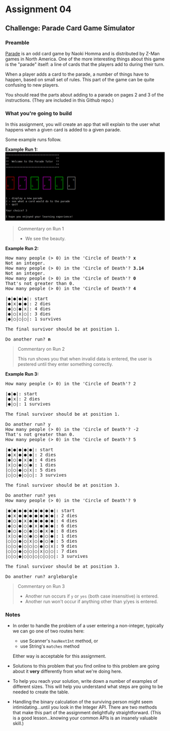 # Assignment 04

## Challenge: Parade Card Game Simulator

### Preamble

[Parade](https://www.zmangames.com/en/products/parade/) is an odd card game by Naoki Homma and is distributed by Z-Man games in North America. One of the more interesting things about this game is the "parade" itself: a line of cards that the players add to during their turn.

When a player adds a card to the parade, a number of things have to happen, based on small set of rules. This part of the game can be quite confusing to new players.

You should read the parts about adding to a parade on pages 2 and 3 of the instructions. (They are included in this Github repo.)

### What you're going to build

In this assignment, you will create an app that will explain to the user what happens when a given card is added to a given parade.

Some example runs follow.

**Example Run 1:**
![Screenshot](images/parade-01.PNG)

> Commentary on Run 1
>
> - We see the beauty.

**Example Run 2:**

<pre>
How many people (> 0) in the 'Circle of Death'? <b>x</b>
Not an integer.
How many people (> 0) in the 'Circle of Death'? <b>3.14</b>
Not an integer.
How many people (> 0) in the 'Circle of Death'? <b>0</b>
That's not greater than 0.
How many people (> 0) in the 'Circle of Death'? <b>4</b>

|●|●|●|●|: start
|●|x|●|●|: 2 dies
|●|○|●|x|: 4 dies
|●|○|x|○|: 3 dies
|●|○|○|○|: 1 survives

The final survivor should be at position 1.

Do another run? <b>n</b>
</pre>

> Commentary on Run 2
>
> This run shows you that when invalid data is entered, the user is pestered until they enter something correctly.

**Example Run 3:**

<pre>
How many people (> 0) in the 'Circle of Death'? 2

|●|●|: start
|●|x|: 2 dies
|●|○|: 1 survives

The final survivor should be at position 1.

Do another run? y
How many people (> 0) in the 'Circle of Death'? -2
That's not greater than 0.
How many people (> 0) in the 'Circle of Death'? 5

|●|●|●|●|●|: start
|●|x|●|●|●|: 2 dies
|●|○|●|x|●|: 4 dies
|x|○|●|○|●|: 1 dies
|○|○|●|○|x|: 5 dies
|○|○|●|○|○|: 3 survives

The final survivor should be at position 3.

Do another run? yes
How many people (> 0) in the 'Circle of Death'? 9

|●|●|●|●|●|●|●|●|●|: start
|●|x|●|●|●|●|●|●|●|: 2 dies
|●|○|●|x|●|●|●|●|●|: 4 dies
|●|○|●|○|●|x|●|●|●|: 6 dies
|●|○|●|○|●|○|●|x|●|: 8 dies
|x|○|●|○|●|○|●|○|●|: 1 dies
|○|○|●|○|x|○|●|○|●|: 5 dies
|○|○|●|○|○|○|●|○|x|: 9 dies
|○|○|●|○|○|○|x|○|○|: 7 dies
|○|○|●|○|○|○|○|○|○|: 3 survives

The final survivor should be at position 3.

Do another run? arglebargle
</pre>

> Commentary on Run 3
>
> - Another run occurs if `y` or `yes` (both case insensitive) is entered.
> - Another run won't occur if anything other than y/yes is entered.

### Notes

- In order to handle the problem of a user entering a non-integer, typically we can go one of two routes here:

  - use Scanner's `hasNextInt` method, or
  - use String's `matches` method

  Either way is acceptable for this assignment.

- Solutions to this problem that you find online to this problem are going about it **very** differently from what we're doing here.
- To help you reach your solution, write down a number of examples of different sizes. This will help you understand what steps are going to be needed to create the table.
- Handling the binary calculation of the surviving person might seem intimidating...until you look in the Integer API. There are two methods that make this part of the assignment delightfully straightforward. (This is a good lesson...knowing your common APIs is an insanely valuable skill.)
